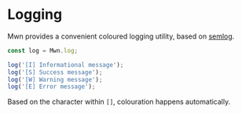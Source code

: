 # Logging

Mwn provides a convenient coloured logging utility, based on [semlog](https://npmjs.com/package/semlog).

```js
const log = Mwn.log;

log('[I] Informational message');
log('[S] Success message');
log('[W] Warning message');
log('[E] Error message');
```

Based on the character within `[]`, colouration happens automatically.
